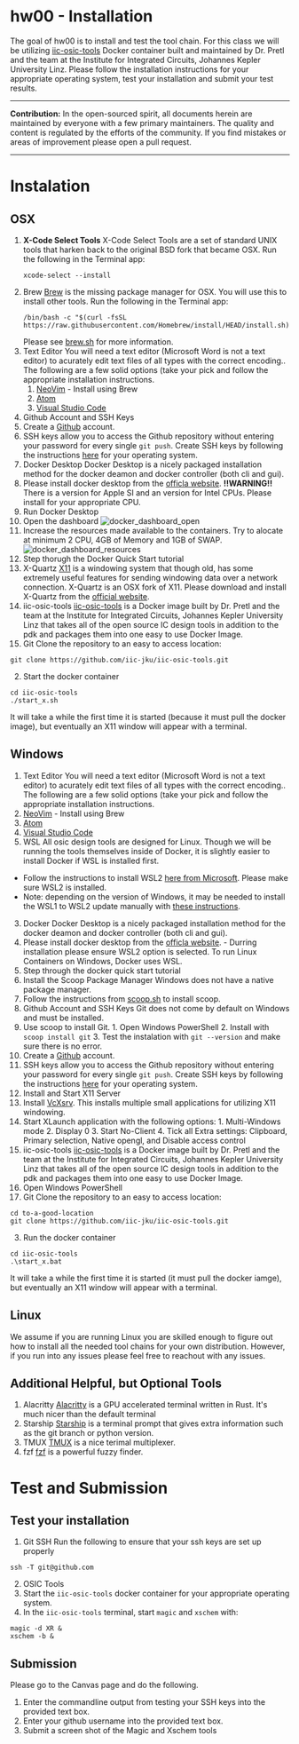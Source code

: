 # hw00 - Installation
The goal of hw00 is to install and test the tool chain. For this class we will be utilizing [iic-osic-tools](https://github.com/iic-jku/iic-osic-tools) Docker container built and maintained by Dr. Pretl and the team at the Institute for Integrated Circuits, Johannes Kepler University Linz. Please follow the installation instructions for your appropriate operating system, test your installation and submit your test results.

---

**Contribution:** In the open-sourced spirit, all documents herein are maintained by everyone with a few primary maintainers. The quality and content is regulated by the efforts of the community. If you find mistakes or areas of improvement please open a pull request. 

---

# Instalation 

## OSX
1. **X-Code Select Tools**
    X-Code Select Tools are a set of standard UNIX tools that harken back to the original BSD fork that became OSX.
    Run the following in the Terminal app:
    ```
    xcode-select --install
    ```
2. Brew
    [Brew](https://brew.sh/) is the missing package manager for OSX. You will use this to install other tools. 
    Run the following in the Terminal app:
    ```
    /bin/bash -c "$(curl -fsSL https://raw.githubusercontent.com/Homebrew/install/HEAD/install.sh)"
    ```
    Please see [brew.sh](https://brew.sh/) for more information.
3. Text Editor
You will need a text editor (Microsoft Word is not a text editor) to acurately edit text files of all types with the correct encoding.. The following are a few solid options (take your pick and follow the appropriate installation instructions. 
    1. [NeoVim](https://neovim.io/) - Install using Brew
    2. [Atom](https://atom.io/)
    3. [Visual Studio Code](https://code.visualstudio.com/)
4. Github Account and SSH Keys
  1. Create a [Github](https://github.com/) account. 
  2. SSH keys allow you to access the Github repository without entering your password for every single `git push`. Create SSH keys by following the instructions [here](https://docs.github.com/en/authentication/connecting-to-github-with-ssh/generating-a-new-ssh-key-and-adding-it-to-the-ssh-agent) for your operating system.
5. Docker Desktop
  Docker Desktop is a nicely packaged installation method for the docker deamon and docker controller (both cli and gui). 
  1. Please install docker desktop from the [officla website](https://www.docker.com/products/docker-desktop/). **!!WARNING!!** There is a version for Apple SI and an version for Intel CPUs. Please install for your appropriate CPU. 
  2. Run Docker Desktop
  3. Open the dashboard
  ![docker_dashboard_open](../images/docker_dashboard_open.png)
  4. Increase the resources made available to the containers. Try to alocate at minimum 2 CPU, 4GB of Memory and 1GB of SWAP. 
  ![docker_dashboard_resources](../images/docker_dashboard_resources.png)
  5. Step thorugh the Docker Quick Start tutorial
6. X-Quartz
  [X11](https://en.wikipedia.org/wiki/X_Window_System) is a windowing system that though old, has some extremely useful features for sending windowing data over a network connection. X-Quartz is an OSX fork of X11. Please download and install X-Quartz from the [official website](https://www.xquartz.org/index.html). 
7. iic-osic-tools
  [iic-osic-tools](https://github.com/iic-jku/iic-osic-tools) is a Docker image built by Dr. Pretl and the team at the Institute for Integrated Circuits, Johannes Kepler University Linz that takes all of the open source IC design tools in addition to the pdk and packages them into one easy to use Docker Image. 
  1. Git Clone the repository to an easy to access location:
  ```
  git clone https://github.com/iic-jku/iic-osic-tools.git
  ```
  2. Start the docker container
  ```
  cd iic-osic-tools
  ./start_x.sh
  ```
  It will take a while the first time it is started (because it must pull the docker image), but eventually an X11 window will appear with a terminal.

## Windows
1. Text Editor
  You will need a text editor (Microsoft Word is not a text editor) to acurately edit text files of all types with the correct encoding.. The following are a few solid options (take your pick and follow the appropriate installation instructions. 
  1. [NeoVim](https://neovim.io/) - Install using Brew
  2. [Atom](https://atom.io/)
  3. [Visual Studio Code](https://code.visualstudio.com/)
2. WSL
  All osic design tools are designed for Linux. Though we will be running the tools themselves inside of Docker, it is slightly easier to install Docker if WSL is installed first.
  - Follow the instructions to install WSL2 [here from Microsoft](https://learn.microsoft.com/en-us/windows/wsl/install). Please make sure WSL2 is installed.
  - Note: depending on the version of Windows, it may be needed to install the WSL1 to WSL2 update manually with [these instructions](https://learn.microsoft.com/en-us/windows/wsl/install-manual#step-4---download-the-linux-kernel-update-package).
3. Docker
  Docker Desktop is a nicely packaged installation method for the docker deamon and docker controller (both cli and gui). 
  1. Please install docker desktop from the [officla website](https://www.docker.com/products/docker-desktop/). 
    - Durring installation please ensure WSL2 option is selected. To run Linux Containers on Windows, Docker uses WSL. 
  2. Step through the docker quick start tutorial
4. Install the Scoop Package Manager
  Windows does not have a native package manager. 
  1. Follow the instructions from [scoop.sh](https://scoop.sh/) to install scoop.
5. Github Account and SSH Keys
  Git does not come by default on Windows and must be installed. 
  1. Use scoop to install Git. 
    1. Open Windows PowerShell
    2. Install with `scoop install git`
    3. Test the instalation with `git --version` and make sure there is no error.
  2. Create a [Github](https://github.com/) account. 
  3. SSH keys allow you to access the Github repository without entering your password for every single `git push`. Create SSH keys by following the instructions [here](https://docs.github.com/en/authentication/connecting-to-github-with-ssh/generating-a-new-ssh-key-and-adding-it-to-the-ssh-agent) for your operating system.
6. Install and Start X11 Server 
  1. Install [VcXsrv](https://sourceforge.net/projects/vcxsrv/). This installs multiple small applications for utilizing X11 windowing.
  2. Start XLaunch application with the following options:
    1. Multi-Windows mode
    2. Display 0
    3. Start No-Client
    4. Tick all Extra settings: Clipboard, Primary selection, Native opengl, and Disable access control
7. iic-osic-tools
  [iic-osic-tools](https://github.com/iic-jku/iic-osic-tools) is a Docker image built by Dr. Pretl and the team at the Institute for Integrated Circuits, Johannes Kepler University Linz that takes all of the open source IC design tools in addition to the pdk and packages them into one easy to use Docker Image. 
  1. Open Windows PowerShell
  2. Git Clone the repository to an easy to access location:
  ```
  cd to-a-good-location
  git clone https://github.com/iic-jku/iic-osic-tools.git
  ```
  3. Run the docker container
  ```
  cd iic-osic-tools
  .\start_x.bat
  ```
  It will take a while the first time it is started (it must pull the docker iamge), but eventually an X11 window will appear with a terminal.


## Linux
We assume if you are running Linux you are skilled enough to figure out how to install all the needed tool chains for your own distribution. However, if you run into any issues please feel free to reachout with any issues.


## Additional Helpful, but Optional Tools
1. Alacritty
[Alacritty](https://github.com/alacritty/alacritty) is a GPU accelerated terminal written in Rust. It's much nicer than the default terminal 
2. Starship 
[Starship](https://starship.rs/) is a terminal prompt that gives extra information such as the git branch or python version.
3. TMUX
[TMUX](https://github.com/tmux/tmux/wiki) is a nice terimal multiplexer. 
4. fzf
[fzf](https://github.com/junegunn/fzf) is a powerful fuzzy finder. 


# Test and Submission
## Test your installation
1. Git SSH
Run the following to ensure that your ssh keys are set up properly
```
ssh -T git@github.com
```

2. OSIC Tools
  1. Start the `iic-osic-tools` docker container for your appropriate operating system.
  2. In the `iic-osic-tools` terminal, start `magic` and `xschem` with:
  ```
  magic -d XR &
  xschem -b &
  ```


## Submission
Please go to the Canvas page and do the following.
1. Enter the commandline output from testing your SSH keys into the provided text box.
2. Enter your github username into the provided text box.
3. Submit a screen shot of the Magic and Xschem tools



